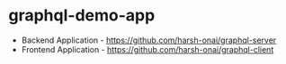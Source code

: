 # graphql-demo-app
* Backend Application - https://github.com/harsh-onai/graphql-server
* Frontend Application - https://github.com/harsh-onai/graphql-client

